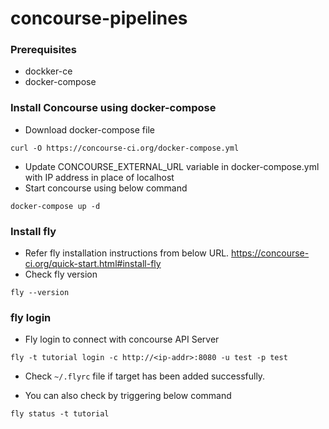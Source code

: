 # concourse-pipelines

### Prerequisites
* dockker-ce
* docker-compose

### Install Concourse using docker-compose
* Download docker-compose file
```
curl -O https://concourse-ci.org/docker-compose.yml
```
* Update CONCOURSE_EXTERNAL_URL variable in docker-compose.yml with IP address in place of localhost
* Start concourse using below command
```
docker-compose up -d
```

### Install fly

* Refer fly installation instructions from below URL.
https://concourse-ci.org/quick-start.html#install-fly
* Check fly version
```
fly --version
```

### fly login
* Fly login to connect with concourse API Server
```
fly -t tutorial login -c http://<ip-addr>:8080 -u test -p test
```

* Check `~/.flyrc` file if target has been added successfully.

* You can also check by triggering below command
```
fly status -t tutorial
```